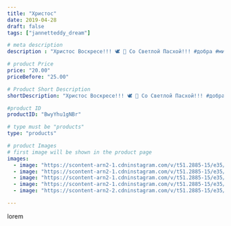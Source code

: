 ```yaml
---
title: "Христос"
date: 2019-04-28
draft: false
tags: ["jannetteddy_dream"]

# meta description
description : "Христос Воскресе!!! 🕊 🙏 Со Светлой Пасхой!!! #добра #мира #здоровья #пасха #христосвоскресе"

# product Price
price: "20.00"
priceBefore: "25.00"

# Product Short Description
shortDescription: "Христос Воскресе!!! 🕊 🙏 Со Светлой Пасхой!!! #добра #мира #здоровья #пасха #христосвоскресе"

#product ID
productID: "BwyYhu1gNBr"

# type must be "products"
type: "products"

# product Images
# first image will be shown in the product page
images:
  - image: "https://scontent-arn2-1.cdninstagram.com/v/t51.2885-15/e35/57506433_363250997628614_6171635834929053615_n.jpg?_nc_ht=scontent-arn2-1.cdninstagram.com&_nc_cat=102&_nc_ohc=TSjKnBkc4CUAX-7QAZv&se=7&tp=1&oh=93c950aaed4f15805aebb0b4e1a689e1&oe=605BFB61&ig_cache_key=MjAzMTc5NDI0ODU3NTE0MzgwOA%3D%3D.2"
  - image: "https://scontent-arn2-1.cdninstagram.com/v/t51.2885-15/e35/58772394_132696421179388_337508345183540337_n.jpg?_nc_ht=scontent-arn2-1.cdninstagram.com&_nc_cat=104&_nc_ohc=McF2SLtapgwAX8C1Gg3&se=7&tp=1&oh=b6e05325189a7f666a9447de49fb2be3&oe=605BA104&ig_cache_key=MjAzMTc5NDI0ODU5MjEwNTk2MA%3D%3D.2"
  - image: "https://scontent-arn2-1.cdninstagram.com/v/t51.2885-15/e35/57251415_886102518422409_931615582179738822_n.jpg?_nc_ht=scontent-arn2-1.cdninstagram.com&_nc_cat=109&_nc_ohc=9p8BCf1L7QsAX9loynr&se=7&tp=1&oh=887be50e0bcf2ff2a97459668822b943&oe=605B669E&ig_cache_key=MjAzMTc5NDI0ODU1ODM5MDg4NQ%3D%3D.2"
  - image: "https://scontent-arn2-1.cdninstagram.com/v/t51.2885-15/e35/57506382_429927910909723_7443896854753112276_n.jpg?_nc_ht=scontent-arn2-1.cdninstagram.com&_nc_cat=107&_nc_ohc=YkSQzA2sURgAX_TdYbq&se=7&tp=1&oh=4b3ec505a687d4cf27c403f1f084308d&oe=605A459C&ig_cache_key=MjAzMTc5NDI0ODU1MDA2NTgwMw%3D%3D.2"
  - image: "https://scontent-arn2-2.cdninstagram.com/v/t51.2885-15/e35/57049213_135484194234752_247911562566832500_n.jpg?_nc_ht=scontent-arn2-2.cdninstagram.com&_nc_cat=108&_nc_ohc=kErLxHeXyJkAX-sffZZ&se=7&tp=1&oh=55335341b6346c01426bf433817dcbbf&oe=6059FF0E&ig_cache_key=MjAzMTc5NDI0ODU3NTMwNDc0Ng%3D%3D.2"

---
```

lorem
